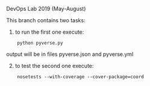 DevOps Lab 2019 (May-August)

This branch contains two tasks:

1. to run the first one execute:
```
	python pyverse.py
```

   output will be in files pyverse.json and pyverse.yml

2. to test the second one execute:
```
	nosetests --with-coverage --cover-package=coord
```


